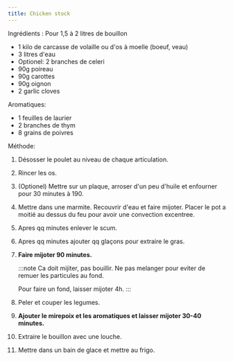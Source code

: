 ```yaml
---
title: Chicken stock
---
```


Ingrédients : Pour 1,5 à 2 litres de bouillon

- 1 kilo de carcasse de volaille ou d'os à moelle (boeuf, veau)
- 3 litres d'eau
- Optionel: 2 branches de celeri
- 90g poireau
- 90g carottes
- 90g oignon
- 2 garlic cloves

Aromatiques:

- 1 feuilles de laurier
- 2 branches de thym
- 8 grains de poivres

Méthode:

1. Désosser le poulet au niveau de chaque articulation.
1. Rincer les os.
1. (Optionel) Mettre sur un plaque, arroser d'un peu d'huile et enfourner pour 30 minutes à 190.
1. Mettre dans une marmite. Recouvrir d'eau et faire mijoter. Placer le pot a moitié au dessus du feu pour avoir une convection excentree.
1. Apres qq minutes enlever le scum.
1. Apres qq minutes ajouter qq glaçons pour extraire le gras.
1. **Faire mijoter 90 minutes.**

   :::note
   Ca doit mijiter, pas bouillir. Ne pas melanger pour eviter de remuer les particules au fond.

   Pour faire un fond, laisser mijoter 4h.
   :::

1. Peler et couper les legumes.
1. **Ajouter le mirepoix et les aromatiques et laisser mijoter 30-40 minutes.**
1. Extraire le bouillon avec une louche.
1. Mettre dans un bain de glace et mettre au frigo.
